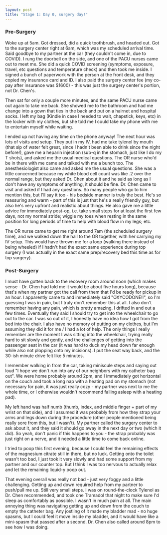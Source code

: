 ```yaml
---
layout: post
title: "Stage 1: Day 0, surgery day!"
---
```


### Pre-Surgery

Woke up at 5am. Got dressed, did a quick toothbrush, and headed out. Got to the surgery center right at 6am, which was my scheduled arrival time. Said goodbye to my partner at the car (they couldn't come in, due to COVID). I rung the doorbell on the side, and one of the PACU nurses came out to meet me. She did a quick COVID screening (symptoms, exposure, travel, etc questions and temperature check) and then took me inside. I signed a bunch of paperwork with the person at the front desk, and they copied my insurance card and ID. I also paid the surgery center fee (my co-pay after insurance was $1600) - this was just the surgery center's portion, not Dr. Chen's.

Then sat for only a couple more minutes, and the same PACU nurse came out again to take me back. She showed me to the bathroom and had me change into a gown that ties in the back and put on a hairnet and hospital socks. I left my bag (Kindle in case I needed to wait, chapstick, keys, etc) in the locker with my clothes, but she told me I could take my phone with me to entertain myself while waiting.

I ended up not having any time on the phone anyway! The next hour was lots of visits and setup. They put in my IV, had me take tylenol by mouth (that sip of water felt great, since I hadn't been able to drink since the night before!), gave me a heparin injection (sub-q in the stomach, just like I do my T shots), and asked me the usual medical questions. The OR nurse who'd be in there with me came and talked with me a bunch too. The anesthesiologist also came and asked me the usual questions. She was a little concerned because my white blood cell count was like .2 over the normal range, but they asked Dr. Chen about it and he said as long as I don't have any symptoms of anything, it should be fine. Dr. Chen came to visit and asked if I had any questions. So many people who go to him mention this, but I'll say it too - his bedside manner is truly the best. He's so reassuring and warm - part of this is just that he's a really friendly guy, but also he's very upfront and realistic about things. He also gave me a little advice for immediately post-op, i.e. take small steps for at least the first few days, not my normal stride; wiggle my toes when resting in the same position for long periods of time to help with blood flow in my legs; etc.

The OR nurse came to get me right around 7am (the scheduled surgery time), and we walked down the hall to the OR together, with her carrying my IV setup. This would have thrown me for a loop (walking there instead of being wheeled) if I hadn't had the exact same experience during top surgery (I was actually in the exact same prep/recovery bed this time as for top surgery).

### Post-Surgery

I must have gotten back to the recovery room around noon (which makes sense - Dr. Chen had told me it would be about five hours long), because that's when my partner got the call from them that I'd be ready for pickup in an hour. I apparently came to and immediately said "OXYCODONE!!", so I'm guessing I was in pain, but I truly don't remember this at all. I also don't remember having any pain, which is pretty amazing. I drifted in and out a few times. Eventually they said I should try to get into the wheelchair to go out to the car. I was so out of it, I honestly have no idea how I got from the bed into the chair. I also have no memory of putting on my clothes, but I'm assuming they did it for me / I had a lot of help. The only things I really remember are the moment I was sitting into the wheelchair, trying really hard to sit slowly and gently, and the challenges of getting into the passenger seat in the car (it was hard to duck my head down far enough while also not plopping onto my incisions). I put the seat way back, and the 30-ish minute drive felt like 5 minutes.

I remember walking in from the car, taking miniscule steps and saying out loud "I hope we don't run into any of our neighbors with my catheter bag out". We were home probably around 2pm, and I immediately got horizontal on the couch and took a long nap with a heating pad on my stomach (not necessary for pain, it was just really cozy - my partner was next to me the whole time, or I otherwise wouldn't recommend falling asleep with a heating pad).

My left hand was half numb (thumb, index, and middle finger + part of my wrist on that side), and I assumed it was probably from how they strap your arms and legs down during the procedure (other people mentioned being really sore from this, but I wasn't). My partner called the surgery center to ask about it, and they said it should go away in the next day or two (which it did). So yeah, don't panic if this happens to you - the strap probably was just right on a nerve, and it needed a little time to come back online.

I tried to poop this first evening, because I could feel the remaining effects of the magnesium citrate still in there, but no luck. Getting onto the toilet wasn't too bad, I just took it very slowly and had some support from my partner and our counter top. But I think I was too nervous to actually relax and let the remaining liquid-y poop out.

That evening overall was really not bad - just very foggy and a little challenging. Getting up and down required help from my partner to push/pull me up. Still very small steps. I was on round-the-clock Tylenol as Dr. Chen recommended, and took one Tramadol that night to make sure I'd sleep as comfortably as possible. I wasn't in much pain at all. The main annoying thing was navigating getting up and down from the couch to empty the catheter bag. Any jostling of it made my bladder mad - no huge spasms, but I could feel it move inside my bladder, and it would have like a mini-spasm that passed after a second.
Dr. Chen also called around 8pm to see how I was doing.

